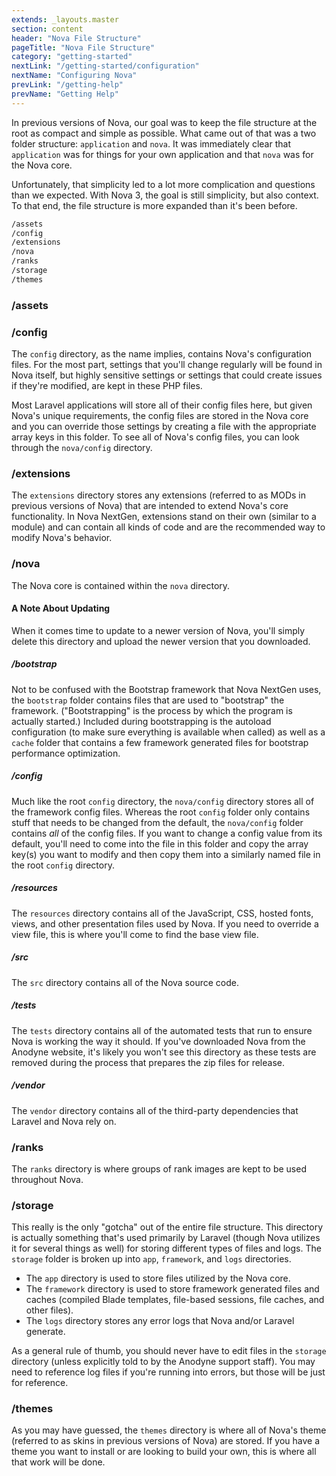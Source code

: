 ```yaml
---
extends: _layouts.master
section: content
header: "Nova File Structure"
pageTitle: "Nova File Structure"
category: "getting-started"
nextLink: "/getting-started/configuration"
nextName: "Configuring Nova"
prevLink: "/getting-help"
prevName: "Getting Help"
---
```


In previous versions of Nova, our goal was to keep the file structure at the root as compact and simple as possible. What came out of that was a two folder structure: `application` and `nova`. It was immediately clear that `application` was for things for your own application and that `nova` was for the Nova core.

Unfortunately, that simplicity led to a lot more complication and questions than we expected. With Nova 3, the goal is still simplicity, but also context. To that end, the file structure is more expanded than it's been before.

```bash
/assets
/config
/extensions
/nova
/ranks
/storage
/themes
```

### /assets

### /config

The `config` directory, as the name implies, contains Nova's configuration files. For the most part, settings that you'll change regularly will be found in Nova itself, but highly sensitive settings or settings that could create issues if they're modified, are kept in these PHP files.

Most Laravel applications will store all of their config files here, but given Nova's unique requirements, the config files are stored in the Nova core and you can override those settings by creating a file with the appropriate array keys in this folder. To see all of Nova's config files, you can look through the `nova/config` directory.

### /extensions

The `extensions` directory stores any extensions (referred to as MODs in previous versions of Nova) that are intended to extend Nova's core functionality. In Nova NextGen, extensions stand on their own (similar to a module) and can contain all kinds of code and are the recommended way to modify Nova's behavior.

### /nova

The Nova core is contained within the `nova` directory.

<div class="callout callout__info">
	<h4 class="callout__title"><i class="fa fa-info-circle fa-fw"></i> A Note About Updating</h4>
	<p>When it comes time to update to a newer version of Nova, you'll simply delete this directory and upload the newer version that you downloaded.</p>
</div>

##### /bootstrap

Not to be confused with the Bootstrap framework that Nova NextGen uses, the `bootstrap` folder contains files that are used to "bootstrap" the framework. ("Bootstrapping" is the process by which the program is actually started.) Included during bootstrapping is the autoload configuration (to make sure everything is available when called) as well as a `cache` folder that contains a few framework generated files for bootstrap performance optimization.

##### /config

Much like the root `config` directory, the `nova/config` directory stores all of the framework config files. Whereas the root `config` folder only contains stuff that needs to be changed from the default, the `nova/config` folder contains _all_ of the config files. If you want to change a config value from its default, you'll need to come into the file in this folder and copy the array key(s) you want to modify and then copy them into a similarly named file in the root `config` directory.

##### /resources

The `resources` directory contains all of the JavaScript, CSS, hosted fonts, views, and other presentation files used by Nova. If you need to override a view file, this is where you'll come to find the base view file.

##### /src

The `src` directory contains all of the Nova source code.

##### /tests

The `tests` directory contains all of the automated tests that run to ensure Nova is working the way it should. If you've downloaded Nova from the Anodyne website, it's likely you won't see this directory as these tests are removed during the process that prepares the zip files for release.

##### /vendor

The `vendor` directory contains all of the third-party dependencies that Laravel and Nova rely on.

### /ranks

The `ranks` directory is where groups of rank images are kept to be used throughout Nova.

### /storage

This really is the only "gotcha" out of the entire file structure. This directory is actually something that's used primarily by Laravel (though Nova utilizes it for several things as well) for storing different types of files and logs. The `storage` folder is broken up into `app`, `framework`, and `logs` directories.

- The `app` directory is used to store files utilized by the Nova core.
- The `framework` directory is used to store framework generated files and caches (compiled Blade templates, file-based sessions, file caches, and other files).
- The `logs` directory stores any error logs that Nova and/or Laravel generate.

As a general rule of thumb, you should never have to edit files in the `storage` directory (unless explicitly told to by the Anodyne support staff). You may need to reference log files if you're running into errors, but those will be just for reference.

### /themes

As you may have guessed, the `themes` directory is where all of Nova's theme (referred to as skins in previous versions of Nova) are stored. If you have a theme you want to install or are looking to build your own, this is where all that work will be done.
